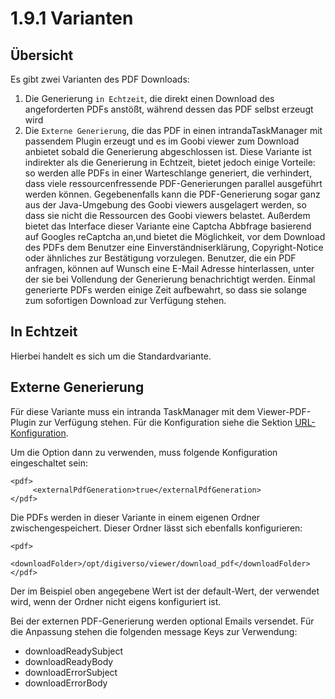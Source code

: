 # 1.9.1 Varianten

## Übersicht

Es gibt zwei Varianten des PDF Downloads:

1. Die Generierung `in Echtzeit`, die direkt einen Download des angeforderten PDFs anstößt, während dessen das PDF selbst erzeugt wird
2. Die `Externe Generierung`, die das PDF in einen intrandaTaskManager mit passendem Plugin erzeugt und es im Goobi viewer zum Download anbietet sobald die Generierung abgeschlossen ist. Diese Variante ist indirekter als die Generierung in Echtzeit, bietet jedoch einige Vorteile: so werden alle PDFs in einer Warteschlange generiert, die verhindert, dass viele ressourcenfressende PDF-Generierungen parallel ausgeführt werden können. Gegebenenfalls kann die PDF-Generierung sogar ganz aus der Java-Umgebung des Goobi viewers ausgelagert werden, so dass sie nicht die Ressourcen des Goobi viewers belastet. Außerdem bietet das Interface dieser Variante eine Captcha Abbfrage basierend auf Googles reCaptcha an,und bietet die Möglichkeit, vor dem Download des PDFs dem Benutzer eine Einverständniserklärung, Copyright-Notice oder ähnliches zur Bestätigung vorzulegen. Benutzer, die ein PDF anfragen, können auf Wunsch eine E-Mail Adresse hinterlassen, unter der sie bei Vollendung der Generierung benachrichtigt werden. Einmal generierte PDFs werden einige Zeit aufbewahrt, so dass sie solange zum sofortigen Download zur Verfügung stehen.

## In Echtzeit

Hierbei handelt es sich um die Standardvariante. 

## Externe Generierung

Für diese Variante muss ein intranda TaskManager mit dem Viewer-PDF-Plugin zur Verfügung stehen. Für die Konfiguration siehe die Sektion [URL-Konfiguration](../4.md).

Um die Option dann zu verwenden, muss folgende Konfiguration eingeschaltet sein:

```markup
<pdf>
     <externalPdfGeneration>true</externalPdfGeneration>
</pdf>
```

Die PDFs werden in dieser Variante in einem eigenen Ordner zwischengespeichert. Dieser Ordner lässt sich ebenfalls konfigurieren:

```markup
<pdf>
     <downloadFolder>/opt/digiverso/viewer/download_pdf</downloadFolder>
</pdf>
```

Der im Beispiel oben angegebene Wert ist der default-Wert, der verwendet wird, wenn der Ordner nicht eigens konfiguriert ist.

Bei der externen PDF-Generierung werden optional Emails versendet. Für die Anpassung stehen die folgenden message Keys zur Verwendung:

* downloadReadySubject
* downloadReadyBody
* downloadErrorSubject
* downloadErrorBody

